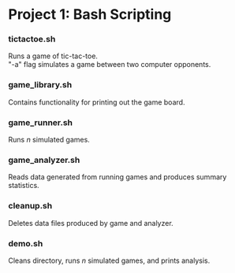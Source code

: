 # Project 1: Bash Scripting

### tictactoe.sh
Runs a game of tic-tac-toe. \
"-a" flag simulates a game between two computer opponents.

### game_library.sh
Contains functionality for printing out the game board.

### game_runner.sh
Runs *n* simulated games.

### game_analyzer.sh
Reads data generated from running games and produces summary statistics.

### cleanup.sh
Deletes data files produced by game and analyzer. 

### demo.sh
Cleans directory, runs *n* simulated games, and prints analysis. 
